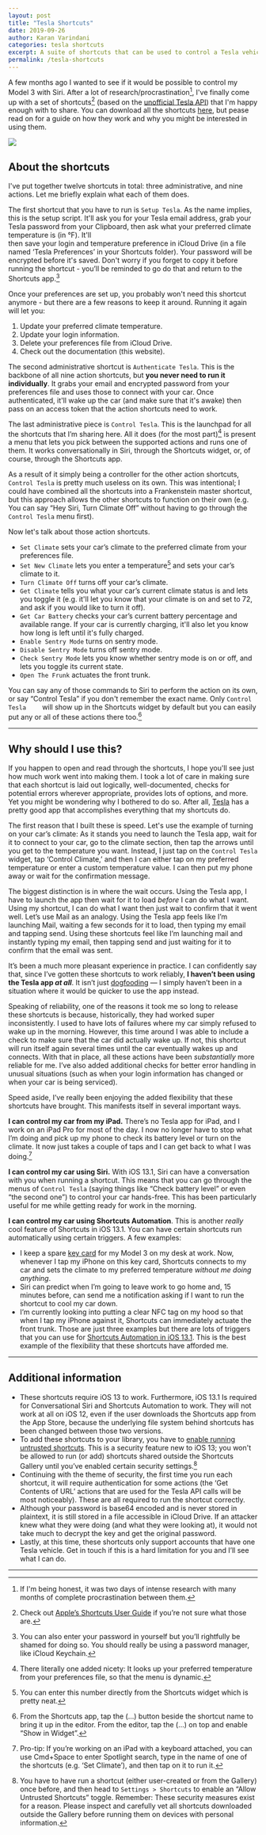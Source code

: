 ```yaml
--- 
layout: post
title: "Tesla Shortcuts"
date: 2019-09-26
author: Karan Varindani
categories: tesla shortcuts
excerpt: A suite of shortcuts that can be used to control a Tesla vehicle through Siri (and more).
permalink: /tesla-shortcuts
---
```


	

A few months ago I wanted to see if it would be possible to control my Model 3 with Siri. After a lot of research/procrastination[^1], I've finally come up with a set of shortcuts[^2] (based on the [unofficial Tesla API](https://tesla-api.timdorr.com/)) that I'm happy enough with to share. You can download all the shortcuts [here](/tesla-shortcuts-tldr), but pease read on for a guide on how they work and why you might be interested in using them.

![](/assets/tesla-spoiler.jpeg)

## About the shortcuts
I've put together twelve shortcuts in total: three administrative, and nine actions. Let me briefly explain what each of them does.

The first shortcut that you have to run is `Setup Tesla`. As the name implies, this is the setup script. It'll ask you for your Tesla email address, grab your Tesla password from your Clipboard, then ask what your preferred climate temperature is (in °F). It'll  
then save your login and temperature preference in iCloud Drive (in a file named ‘Tesla Preferences’ in your Shortcuts folder). Your password will be encrypted before it's saved. Don't worry if you forget to copy it before running the shortcut - you’ll be reminded to go do that and return to the Shortcuts app.[^3]

Once your preferences are set up, you probably won't need this shortcut anymore -  but there are a few reasons to keep it around. Running it again will let you:
1. Update your preferred climate temperature.
2. Update your login information.
3. Delete your preferences file from iCloud Drive.
4. Check out the documentation (this website).

The second administrative shortcut is `Authenticate Tesla`. This is the backbone of all nine action shortcuts, but **you never need to run it individually**. It grabs your email and encrypted password from your preferences file and uses those to connect with your car. Once authenticated, it'll wake up the car (and make sure that it's awake) then pass on an access token that the action shortcuts need to work.

The last administrative piece is `Control Tesla`. This is the launchpad for all the shortcuts that I’m sharing here. All it does (for the most part)[^4] is present a menu that lets you pick between the supported actions and runs one of them. It works conversationally in Siri, through the Shortcuts widget, or, of course, through the Shortcuts app.

As a result of it simply being a controller for the other action shortcuts, `Control Tesla` is pretty much useless on its own. This was intentional; I could have combined all the shortcuts into a Frankenstein master shortcut, but this approach allows the other shortcuts to function on their own (e.g. You can say “Hey Siri, Turn Climate Off” without having to go through the `Control Tesla` menu first).

Now let's talk about those action shortcuts.

* `Set Climate` sets your car’s climate to the preferred climate from your preferences file.
* `Set New Climate` lets you enter a temperature[^5] and sets your car’s climate to it.
* `Turn Climate Off` turns off your car’s climate.
* `Get Climate` tells you what your car’s current climate status is and lets you toggle it (e.g. it'll let you know that your climate is on and set to 72, and ask if you would like to turn it off). 
* `Get Car Battery` checks your car’s current battery percentage and available range. If your car is currently charging, it'll also let you know how long is left until it's fully charged.
* `Enable Sentry Mode` turns on sentry mode.
* `Disable Sentry Mode` turns off sentry mode.
* `Check Sentry Mode` lets you know whether sentry mode is on or off, and lets you toggle its current state.
* `Open The Frunk` actuates the front trunk.

You can say any of those commands to Siri to perform the action on its own, or say “Control Tesla” if you don't remember the exact name. Only `Control Tesla	` will show up in the Shortcuts widget by default but you can easily put any or all of these actions there too.[^6]

---- 

## Why should I use this?
If you happen to open and read through the shortcuts, I hope you'll see just how much work went into making them. I took a lot of care in making sure that each shortcut is laid out logically, well-documented, checks for potential errors wherever appropriate, provides lots of options, and more. Yet you might be wondering why I bothered to do so. After all, [Tesla](https://apps.apple.com/us/app/tesla/id582007913) has a pretty good app that accomplishes everything that my shortcuts do.

The first reason that I built these is speed. Let's use the example of turning on your car’s climate: As it stands you need to launch the Tesla app, wait for it to connect to your car, go to the climate section, then tap the arrows until you get to the temperature you want. Instead, I just tap on the  `Control Tesla`  widget, tap ‘Control Climate,’ and then I can either tap on my preferred temperature or enter a custom temperature value. I can then put my phone away or wait for the confirmation message.

The biggest distinction is in where the wait occurs. Using the Tesla app, I have to launch the app then wait for it to load _before_ I can do what I want. Using my shortcut, I can do what I want then just wait to confirm that it went well. Let’s use Mail as an analogy. Using the Tesla app feels like I’m launching Mail, waiting a few seconds for it to load, then typing my email and tapping send. Using these shortcuts feel like I’m launching mail and instantly typing my email, then tapping send and just waiting for it to confirm that the email was sent. 

It’s been a much more pleasant experience in practice. I can confidently say that, since I’ve gotten these shortcuts to work reliably, **I haven’t been using the Tesla app _at all_**. It isn’t just [dogfooding](https://en.wikipedia.org/wiki/Eating_your_own_dog_food) — I simply haven’t been in a situation where it would be quicker to use the app instead. 

Speaking of reliability, one of the reasons it took me so long to release these shortcuts is because, historically, they had worked super inconsistently. I used to have lots of failures where my car simply refused to wake up in the morning. However, this time around I was able to include a check to make sure that the car did actually wake up. If not, this shortcut will run itself again several times until the car eventually wakes up and connects. With that in place, all these actions have been _substantially_ more reliable for me. I’ve also added additional checks for better error handling in unusual situations (such as when your login information has changed or when your car is being serviced).

Speed aside, I’ve really been enjoying the added flexibility that these shortcuts have brought. This manifests itself in several important ways.

**I can control my car from my iPad.** There’s no Tesla app for iPad, and I work on an iPad Pro for most of the day. I now no longer have to stop what I’m doing and pick up my phone to check its battery level or turn on the climate. It now just takes a couple of taps and I can get back to what I was doing.[^7]

**I can control my car using Siri.** With iOS 13.1, Siri can have a conversation with you when running a shortcut. This means that you can go through the menus of `Control Tesla` (saying things like “Check battery level” or even “the second one”) to control your car hands-free. This has been particularly useful for me while getting ready for work in the morning.

**I can control my car using Shortcuts Automation**. This is another _really_ cool feature of Shortcuts in iOS 13.1. You can have certain shortcuts run automatically using certain triggers. A few examples:
* I keep a spare [key card](https://shop.tesla.com/product/model-3-key-card) for my Model 3 on my desk at work. Now, whenever I tap my iPhone on this key card, Shortcuts connects to my car and sets the climate to my preferred temperature _without me doing anything_.
* Siri can predict when I’m going to leave work to go home and, 15 minutes before, can send me a notification asking if I want to run the shortcut to cool my car down.
* I’m currently looking into putting a clear NFC tag on my hood so that when I tap my iPhone against it, Shortcuts can immediately actuate the front trunk. 
Those are just three examples but there are lots of triggers that you can use for [Shortcuts Automation in iOS 13.1](https://support.apple.com/guide/shortcuts/intro-to-personal-automation-apd690170742/ios). This is the best example of the flexibility that these shortcuts have afforded me.

----

## Additional information
* These shortcuts require iOS 13 to work. Furthermore, iOS 13.1 Is required for Conversational Siri and Shortcuts Automation to work. They will not work at all on iOS 12, even if the user downloads the Shortcuts app from the App Store, because the underlying file system behind shortcuts has been changed between those two versions.
* To add these shortcuts to your library, you have to [enable running untrusted shortcuts](https://support.apple.com/guide/shortcuts/enable-shared-shortcuts-apdfeb05586f/ios). This is a security feature new to iOS 13; you won't be allowed to run (or add) shortcuts shared outside the Shortcuts Gallery until you’ve enabled certain security settings.[^8]
* Continuing with the theme of security, the first time you run each shortcut, it will require authentication for some actions (the ‘Get Contents of URL’ actions that are used for the Tesla API calls will be most noticeably). These are all required to run the shortcut correctly.
* Although your password is base64 encoded and is never stored in plaintext, it is still stored in a file accessible in iCloud Drive. If an attacker knew what they were doing (and what they were looking at), it would not take much to decrypt the key and get the original password.
* Lastly, at this time, these shortcuts only support accounts that have one Tesla vehicle. Get in touch if this is a hard limitation for you and I’ll see what I can do.

----

[^1]:	If I'm being honest, it was two days of intense research with many months of complete procrastination between them.

[^2]:	Check out [Apple’s Shortcuts User Guide](https://support.apple.com/guide/shortcuts/welcome/ios) if you’re not sure what those are.

[^3]:	You can also enter your password in yourself but you’ll rightfully be shamed for doing so. You should really be using a password manager, like iCloud Keychain.

[^4]:	There literally one added nicety: It looks up your preferred temperature from your preferences file, so that the menu is dynamic.

[^5]:	You can enter this number directly from the Shortcuts widget which is pretty neat.

[^6]:	From the Shortcuts app, tap the (...) button beside the shortcut name to bring it up in the editor. From the editor, tap the (...) on top and enable “Show in Widget”.

[^7]:	Pro-tip: If you’re working on an iPad with a keyboard attached, you can use Cmd+Space to enter Spotlight search, type in the name of one of the shortcuts (e.g. ‘Set Climate’), and then tap on it to run it.

[^8]:	You have to have run a shortcut (either user-created or from the Gallery) once before, and then head to `Settings > Shortcuts` to enable an “Allow Untrusted Shortcuts” toggle. Remember: These security measures exist for a reason. Please inspect and carefully vet all shortcuts downloaded outside the Gallery before running them on devices with personal information.